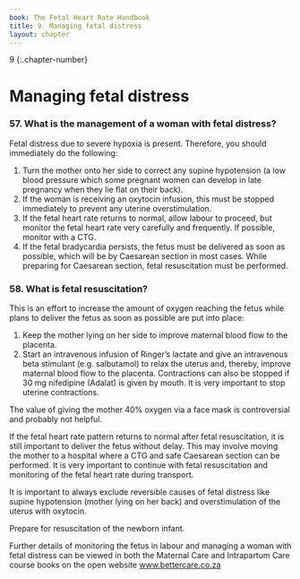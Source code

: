 ```yaml
---
book: The Fetal Heart Rate Handbook
title: 9. Managing fetal distress 
layout: chapter
---
```


9
{:.chapter-number}

# Managing fetal distress 

### 57. What is the management of a woman with fetal distress? 

Fetal distress due to severe hypoxia is present. Therefore, you should immediately do the following: 

1. Turn the mother onto her side to correct any supine hypotension (a low blood pressure which some pregnant women can develop in late pregnancy when they lie flat on their back).
2. If the woman is receiving an oxytocin infusion, this must be stopped immediately to prevent any uterine overstimulation. 
3. If the fetal heart rate returns to normal, allow labour to proceed, but monitor the fetal heart rate very carefully and frequently. If possible, monitor with a CTG. 
4. If the fetal bradycardia persists, the fetus must be delivered as soon as possible, which will be by Caesarean section in most cases. While preparing for Caesarean section, fetal resuscitation must be performed.
 
### 58. What is fetal resuscitation? 

This is an effort to increase the amount of oxygen reaching the fetus while plans to deliver the fetus as soon as possible are put into place:

1. Keep the mother lying on her side to improve maternal blood flow to the placenta. 
2. Start an intravenous infusion of Ringer’s lactate and give an intravenous beta stimulant (e.g. salbutamol) to relax the uterus and, thereby, improve maternal blood flow to the placenta. Contractions can also be stopped if 30 mg nifedipine (Adalat) is given by mouth. It is very important to stop uterine contractions. 

The value of giving the mother 40% oxygen via a face mask is controversial and probably not helpful. 

If the fetal heart rate pattern returns to normal after fetal resuscitation, it is still important to deliver the fetus without delay. This may involve moving the mother to a hospital where a CTG and safe Caesarean section can be performed. It is very important to continue with fetal resuscitation and monitoring of the fetal heart rate during transport. 

It is important to always exclude reversible causes of fetal distress like supine hypotension (mother lying on her back) and overstimulation of the uterus with oxytocin. 

Prepare for resuscitation of the newborn infant. 

Further details of monitoring the fetus in labour and managing a woman with fetal distress can be viewed in both the Maternal Care and Intrapartum Care course books on the open website www.bettercare.co.za